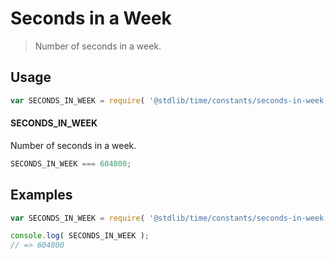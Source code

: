 # Seconds in a Week

> Number of seconds in a week.

<section class="usage">

## Usage

``` javascript
var SECONDS_IN_WEEK = require( '@stdlib/time/constants/seconds-in-week' );
```

#### SECONDS_IN_WEEK

Number of seconds in a week.

``` javascript
SECONDS_IN_WEEK === 604800;
```

</section>

<!-- /.usage -->


<section class="examples">

## Examples

<!-- TODO: better example -->

``` javascript
var SECONDS_IN_WEEK = require( '@stdlib/time/constants/seconds-in-week' );

console.log( SECONDS_IN_WEEK );
// => 604800
```

</section>

<!-- /.examples -->


<section class="links">

</section>

<!-- /.links -->
